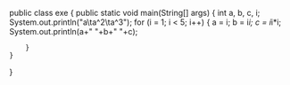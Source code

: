 
public class exe 
	{
	public static void main(String[] args)
	{
		int a, b, c, i;
		System.out.println("a\ta^2\ta^3");
		for (i = 1; i < 5; i++)
		{
			a = i;
			b = i*i;
			c = i*i*i;
			System.out.println(a+"	"+b+"	"+c);
			
		}
	}

}
